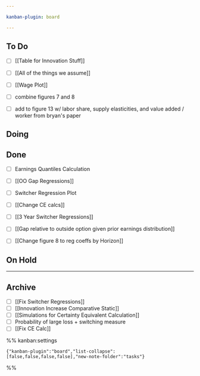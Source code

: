 ```yaml
---

kanban-plugin: board

---
```


## To Do

- [ ] [[Table for Innovation Stuff]]
- [ ] [[All of the things we assume]]
- [ ] [[Wage Plot]]
- [ ] combine figures 7 and 8
- [ ] add to figure 13 w/ labor share, supply elasticities, and value added / worker from bryan's paper


## Doing



## Done

- [ ] Earnings Quantiles Calculation
- [ ] [[OO Gap Regressions]]
- [ ] Switcher Regression Plot
- [ ] [[Change CE calcs]]
- [ ] [[3 Year Switcher Regressions]]
- [ ] [[Gap relative to outside option given prior earnings distribution]]
- [ ] [[Change figure 8 to reg coeffs by Horizon]]


## On Hold



***

## Archive

- [ ] [[Fix Switcher Regressions]]
- [ ] [[Innovation Increase Comparative Static]]
- [ ] [[Simulations for Certainty Equivalent Calculation]]
- [ ] Probability of large loss + switching measure
- [ ] [[Fix CE Calc]]

%% kanban:settings
```
{"kanban-plugin":"board","list-collapse":[false,false,false,false],"new-note-folder":"tasks"}
```
%%